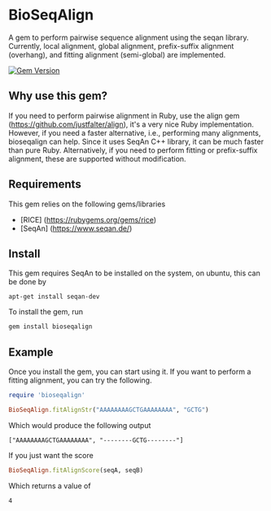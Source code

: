 # BioSeqAlign
A gem to perform pairwise sequence alignment using the seqan library. Currently, local alignment, global alignment, prefix-suffix alignment (overhang), and fitting alignment (semi-global) are implemented.

[![Gem Version](https://badge.fury.io/rb/bioseqalign.svg)](http://badge.fury.io/rb/bioseqalign)

## Why use this gem?
If you need to perform pairwise alignment in Ruby, use the align gem (https://github.com/justfalter/align), it's a very nice Ruby implementation. However, if you need a faster alternative, i.e., performing many alignments, bioseqalign can help. Since it uses SeqAn C++ library, it can be much faster than pure Ruby. Alternatively, if you need to perform fitting or prefix-suffix alignment, these are supported without modification.

## Requirements

This gem relies on the following gems/libraries
* [RICE] (https://rubygems.org/gems/rice)
* [SeqAn] (https://www.seqan.de/)

## Install

This gem requires SeqAn to be installed on the system, on ubuntu, this can be done by

```
apt-get install seqan-dev
```

To install the gem, run

```ruby
gem install bioseqalign
```

## Example
Once you install the gem, you can start using it. If you want to perform a fitting alignment, you can try the following.

```ruby    
require 'bioseqalign'

BioSeqAlign.fitAlignStr("AAAAAAAAGCTGAAAAAAAA", "GCTG")
```

Which would produce the following output
  
    ["AAAAAAAAGCTGAAAAAAAA", "--------GCTG--------"]

If you just want the score

```ruby
BioSeqAlign.fitAlignScore(seqA, seqB)
```

Which returns a value of

    4
